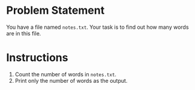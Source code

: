 # Problem Statement

You have a file named `notes.txt`. Your task is to find out how many words are in this file.

# Instructions

1. Count the number of words in `notes.txt`.
2. Print only the number of words as the output.
